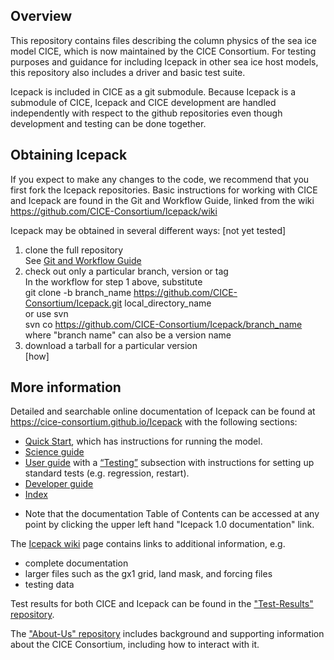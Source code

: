 ## Overview

This repository contains files describing the column physics of the sea ice model CICE, which is now maintained by the CICE Consortium.  For testing purposes and guidance for including Icepack in other sea ice host models, this repository also includes a driver and basic test suite.

Icepack is included in CICE as a git submodule.  Because Icepack is a submodule of CICE, Icepack and CICE development are handled independently with respect to the github repositories even though development and testing can be done together. 

## Obtaining Icepack

If you expect to make any changes to the code, we recommend that you first fork the Icepack repositories.  Basic instructions for working with CICE and Icepack are found in the Git and Workflow Guide, linked from the wiki      
https://github.com/CICE-Consortium/Icepack/wiki

Icepack may be obtained in several different ways:  [not yet tested]    
1.  clone the full repository    
See [Git and Workflow Guide](https://docs.google.com/document/d/1rR6WAvZQT9iAMUp-m_HZ06AUCCI19mguFialsMCYs9o/edit?usp=sharing)    
2.  check out only a particular branch, version or tag    
In the workflow for step 1 above, substitute    
    git clone -b branch_name https://github.com/CICE-Consortium/Icepack.git local_directory_name   
or use svn    
   svn co https://github.com/CICE-Consortium/Icepack/branch_name    
where "branch name" can also be a version name    
3.  download a tarball for a particular version    
[how]

## More information

Detailed and searchable online documentation of Icepack can be found at https://cice-consortium.github.io/Icepack with the following sections:
- [Quick Start](https://cice-consortium.github.io/Icepack/intro/quickstart.html), which has instructions for running the model. 
- [Science guide](https://cice-consortium.github.io/Icepack/science_guide/index.html)
- [User guide](https://cice-consortium.github.io/Icepack/user_guide/index.html) with a [“Testing”](https://cice-consoritum.github.io/Icepack/user_guide/ug_testing.html) subsection with instructions for setting up standard tests (e.g. regression, restart).
- [Developer guide](https://cice-consortium.github.io/Icepack/developer_guide/index.html)
- [Index](https://cice-consortium.github.io/Icepack/icepack_index.html)
* Note that the documentation Table of Contents can be accessed at any point by clicking the upper left hand "Icepack 1.0 documentation" link.

The [Icepack wiki](https://github.com/CICE-Consortium/Icepack/wiki) page contains links to additional information, e.g.    
- complete documentation 
- larger files such as the gx1 grid, land mask, and forcing files
- testing data

Test results for both CICE and Icepack can be found in the ["Test-Results" repository](https://github.com/CICE-Consortium/Test-Results).

The ["About-Us" repository](https://github.com/CICE-Consortium/About-Us) includes background and supporting information about the CICE Consortium, including how to interact with it.    
